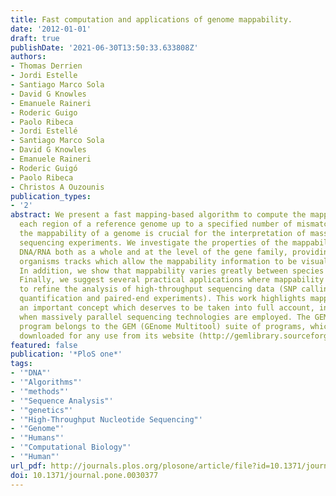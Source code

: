 ```yaml
---
title: Fast computation and applications of genome mappability.
date: '2012-01-01'
draft: true
publishDate: '2021-06-30T13:50:33.633808Z'
authors:
- Thomas Derrien
- Jordi Estelle
- Santiago Marco Sola
- David G Knowles
- Emanuele Raineri
- Roderic Guigo
- Paolo Ribeca
- Jordi Estellé
- Santiago Marco Sola
- David G Knowles
- Emanuele Raineri
- Roderic Guigó
- Paolo Ribeca
- Christos A Ouzounis
publication_types:
- '2'
abstract: We present a fast mapping-based algorithm to compute the mappability of
  each region of a reference genome up to a specified number of mismatches. Knowing
  the mappability of a genome is crucial for the interpretation of massively parallel
  sequencing experiments. We investigate the properties of the mappability of eukaryotic
  DNA/RNA both as a whole and at the level of the gene family, providing for various
  organisms tracks which allow the mappability information to be visually explored.
  In addition, we show that mappability varies greatly between species and gene classes.
  Finally, we suggest several practical applications where mappability can be used
  to refine the analysis of high-throughput sequencing data (SNP calling, gene expression
  quantification and paired-end experiments). This work highlights mappability as
  an important concept which deserves to be taken into full account, in particular
  when massively parallel sequencing technologies are employed. The GEM mappability
  program belongs to the GEM (GEnome Multitool) suite of programs, which can be freely
  downloaded for any use from its website (http://gemlibrary.sourceforge.net).
featured: false
publication: '*PloS one*'
tags:
- '"DNA"'
- '"Algorithms"'
- '"methods"'
- '"Sequence Analysis"'
- '"genetics"'
- '"High-Throughput Nucleotide Sequencing"'
- '"Genome"'
- '"Humans"'
- '"Computational Biology"'
- '"Human"'
url_pdf: http://journals.plos.org/plosone/article/file?id=10.1371/journal.pone.0030377&type=printable
doi: 10.1371/journal.pone.0030377
---
```


